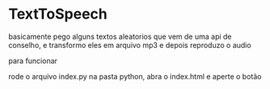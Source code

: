# TextToSpeech
basicamente pego alguns textos aleatorios que vem de uma api de conselho, e transformo eles em arquivo mp3 e depois reproduzo o audio

para funcionar

rode o arquivo index.py na pasta python, abra o index.html e aperte o botão
